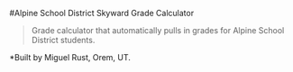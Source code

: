 #Alpine School District Skyward Grade Calculator
>  Grade calculator that automatically pulls in grades for Alpine School District students. 

*Built by Miguel Rust, Orem, UT.